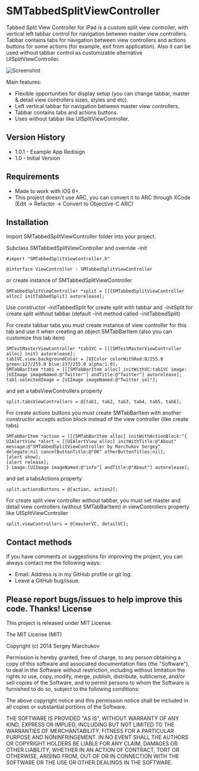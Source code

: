 SMTabbedSplitViewController
===========================

Tabbed Split View Controller for iPad is a custom split view controller, with vertical left tabbar control for navigation between master view controllers. Tabbar contains tabs for navigation between view controllers and actions buttons for some actions (for example, exit from application). Also it can be used without tabbar control as customizable alternative UISplitViewController.

![Screenshot](https://raw.github.com/sergik-ru/SMTabbedSplitViewController/master/Screenshots/screenshot1.png)

Main features:
  - Flexible opportunities for display setup (you can change tabbar, master & detail view controllers sizes, styles and etc).
  - Left vertical tabbar for navigation between master view controllers.
  - Tabbar contains tabs and actions buttons.
  - Uses without tabbar like UISplitViewController.

Version History
----------
- 1.0.1 - Example App Redisign
- 1.0 - Initial Version

Requirements
--------------

* Made to work with iOS 6+.
* This project doesn't use ARC, you can convert it to ARC through XCode (Edit -> Refactor -> Convert to Objective-C ARC)

Installation
--------------

Import SMTabbedSplitViewController folder into your project.

Subclass SMTabbedSplitViewController and override -init
```
#import "SMTabbedSplitViewController.h"

@interface ViewController : SMTabbedSplitViewController
```
or create instance of SMTabbedSplitViewController

```
SMTabbedSplitViewController *split = [[[SMTabbedSplitViewController alloc] initTabbedSplit] autorelease];
```
Use constructor -initTabbedSplit for create split with tabbar and -initSplit for create split without tabbar (default -init method called -initTabbedSplit) 

For create tabbar tabs you must create instance of view controller for this tab and use it when creating an object SMTabBarItem (also you can customize this tab item)
```
SMTestMasterViewController *tab1VC = [[[SMTestMasterViewController alloc] init] autorelease];
tab1VC.view.backgroundColor = [UIColor colorWithRed:0/255.0 green:127/255.0 blue:237/255.0 alpha:1.0];
SMTabBarItem *tab1 = [[[SMTabBarItem alloc] initWithVC:tab1VC image:[UIImage imageNamed:@"Twitter"] andTitle:@"Twitter"] autorelease];
tab1.selectedImage = [UIImage imageNamed:@"Twitter_sel"];
```
and set a tabsViewControllers property
```
split.tabsViewControllers = @[tab1, tab2, tab3, tab4, tab5, tab6];
```
For create actions buttons you must create SMTabBarItem with another constructor accepts action block instead of the view controller (like create tabs)
```
SMTabBarItem *action = [[[SMTabBarItem alloc] initWithActionBlock:^{  
UIAlertView *alert = [[UIAlertView alloc] initWithTitle:@"About" message:@"SMTabbedSplitViewController by Marchukov Sergey" delegate:nil cancelButtonTitle:@"OK" otherButtonTitles:nil];
[alert show];
[alert release];
} image:[UIImage imageNamed:@"info"] andTitle:@"About"] autorelease];
```
and set a tabsActions property
```
split.actionsButtons = @[action, action2];
```
For create split view controller without tabbar, you must set master and detail view controllers (without SMTabBarItem) in viewControllers property like UISplitViewController
```
split.viewControllers = @[masterVC, detailVC];
```
Contact methods
---------------
If you have comments or suggestions for improving the project, you can always contact me the following ways:
- Email: Address is in my GitHub profile or git log.
- Leave a GitHub bug/issue.

Please report bugs/issues to help improve this code. Thanks!
License
----
This project is released under MIT License.

The MIT License (MIT)

Copyright (c) 2014 Sergey Marchukov

Permission is hereby granted, free of charge, to any person obtaining a copy
of this software and associated documentation files (the "Software"), to deal
in the Software without restriction, including without limitation the rights
to use, copy, modify, merge, publish, distribute, sublicense, and/or sell
copies of the Software, and to permit persons to whom the Software is
furnished to do so, subject to the following conditions:

The above copyright notice and this permission notice shall be included in all
copies or substantial portions of the Software.

THE SOFTWARE IS PROVIDED "AS IS", WITHOUT WARRANTY OF ANY KIND, EXPRESS OR
IMPLIED, INCLUDING BUT NOT LIMITED TO THE WARRANTIES OF MERCHANTABILITY,
FITNESS FOR A PARTICULAR PURPOSE AND NONINFRINGEMENT. IN NO EVENT SHALL THE
AUTHORS OR COPYRIGHT HOLDERS BE LIABLE FOR ANY CLAIM, DAMAGES OR OTHER
LIABILITY, WHETHER IN AN ACTION OF CONTRACT, TORT OR OTHERWISE, ARISING FROM,
OUT OF OR IN CONNECTION WITH THE SOFTWARE OR THE USE OR OTHER DEALINGS IN THE
SOFTWARE.
